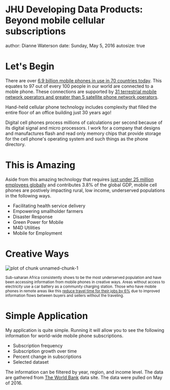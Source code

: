 JHU Developing Data Products: Beyond mobile cellular subscriptions
========================================================
author: Dianne Waterson
date: Sunday, May 5, 2016
autosize: true

Let's Begin
========================================================
There are over [6.9 billion mobile phones in use in 70 countries today](https://en.wikipedia.org/wiki/List_of_countries_by_number_of_mobile_phones_in_use). This equates to 97 out of every 100 people in our world are connected to a moble phone. These connections are supported by [31 terrestrial mobile network operators and greater than 5 satellite phone network operators](https://en.wikipedia.org/wiki/List_of_mobile_network_operators).

Hand-held cellular phone technology includes complexity that filled the entire floor of an office building just 30 years ago!

Digital cell phones process millions of calculations per second because of its digital signal and micro processors. I work for a company that designs and manufactures flash and read only memory chips that provide storage for the cell phone's operating system and such things as the phone directory.

This is Amazing
========================================================
Aside from this amazing technology that requires [just under 25 million employees globally](http://www.gsmamobileeconomy.com/GSMA_Global_Mobile_Economy_Report_2015.pdf) and contributes 3.8% of the global GDP, mobile cell phones are postively impacting rural, low income, underserved populations in the following ways.

- Facilitating health service delivery
- Empowering smallholder farmers
- Disaster Response
- Green Power for Mobile
- M4D Utilities
- Mobile for Employment


Creative Ways
========================================================
![plot of chunk unnamed-chunk-1](MyPres-figure/unnamed-chunk-1-1.png)

<small>Sub-saharan Africa consistently shows to be the most underserved population and have been accessing information from mobile phones in creative ways. Areas without access to electricity use a car battery as a community charging station. Those who have mobile phones in remote areas like this [reduce travel time for their jobs by 6%](http://siteresources.worldbank.org/EXTINFORMATIONANDCOMMUNICATIONANDTECHNOLOGIES/Resources/The_Role_of_Mobile_Phones_in_Sustainable_Rural_Poverty_Reduction_June_2008.pdf) due to improved information flows between buyers and sellers without the traveling.</small>

Simple Application
========================================================
My application is quite simple. Running it will allow you to see the following information for world-wide mobile phone subscriptions.

- Subscription frequency
- Subscription growth over time
- Percent change in subscriptions
- Selected dataset

The information can be filtered by year, region, and income level. The data are gathered from [The World Bank](http://data.worldbank.org/indicator/IT.CEL.SETS.P2) data site. The data were pulled on May of 2016.
